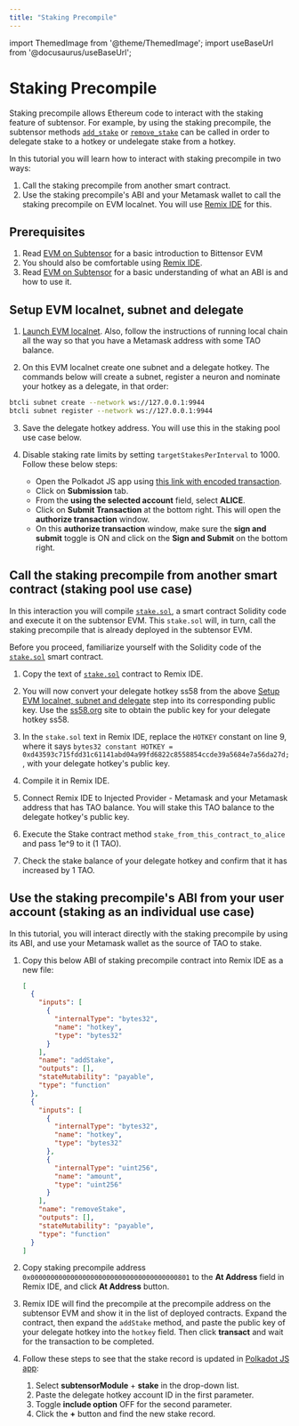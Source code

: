 ```yaml
---
title: "Staking Precompile"
---
```


import ThemedImage from '@theme/ThemedImage';
import useBaseUrl from '@docusaurus/useBaseUrl';

# Staking Precompile

Staking precompile allows Ethereum code to interact with the staking feature of subtensor. For example, by using the staking precompile, the subtensor methods [`add_stake`](https://github.com/opentensor/subtensor/blob/main/pallets/subtensor/src/staking/add_stake.rs) or [`remove_stake`](https://github.com/opentensor/subtensor/blob/main/pallets/subtensor/src/staking/remove_stake.rs) can be called in order to delegate stake to a hotkey or undelegate stake from a hotkey.

In this tutorial you will learn how to interact with staking precompile in two ways:

1. Call the staking precompile from another smart contract.
2. Use the staking precompile's ABI and your Metamask wallet to call the staking precompile on EVM localnet. You will use [Remix IDE](https://remix.ethereum.org/) for this.

## Prerequisites

1. Read [EVM on Subtensor](./) for a basic introduction to Bittensor EVM
1. You should also be comfortable using [Remix IDE](https://remix.ethereum.org/).
1. Read [EVM on Subtensor](./evm-on-subtensor.md) for a basic understanding of what an ABI is and how to use it.


## Setup EVM localnet, subnet and delegate

1. [Launch EVM localnet](./evm-localnet-with-metamask-wallet.md). Also, follow the instructions of running local chain all the way so that you have a Metamask address with some TAO balance.

2. On this EVM localnet create one subnet and a delegate hotkey. The commands below will create a subnet, register a neuron and nominate your hotkey as a delegate, in that order:

```sh
btcli subnet create --network ws://127.0.0.1:9944
btcli subnet register --network ws://127.0.0.1:9944    
```


3. Save the delegate hotkey address. You will use this in the staking pool use case below.

4. Disable staking rate limits by setting `targetStakesPerInterval` to 1000. Follow these below steps:
   - Open the Polkadot JS app using [this link with encoded transaction](https://polkadot.js.org/apps/?rpc=ws%3A%2F%2F127.0.0.1%3A9944#/extrinsics/decode/0x0c00132fe803000000000000).
   - Click on **Submission** tab.
   - From the **using the selected account** field, select **ALICE**.
   - Click on **Submit Transaction** at the bottom right. This will open the **authorize transaction** window.
   - On this **authorize transaction** window, make sure the **sign and submit** toggle is ON and click on the **Sign and Submit** on the bottom right.

## Call the staking precompile from another smart contract (staking pool use case)

In this interaction you will compile [`stake.sol`](https://github.com/opentensor/evm-bittensor/blob/main/solidity/stake.sol), a smart contract Solidity code and execute it on the subtensor EVM. This `stake.sol` will, in turn, call the staking precompile that is already deployed in the subtensor EVM.

Before you proceed, familiarize yourself with the Solidity code of the [`stake.sol`](https://github.com/opentensor/evm-bittensor/blob/main/solidity/stake.sol) smart contract.

1. Copy the text of [`stake.sol`](https://github.com/opentensor/evm-bittensor/blob/main/solidity/stake.sol) contract to Remix IDE.

2. You will now convert your delegate hotkey ss58 from the above [Setup EVM localnet, subnet and delegate](#setup-evm-localnet-subnet-and-delegate) step into its corresponding public key. Use the [ss58.org](https://ss58.org/) site to obtain the public key for your delegate hotkey ss58.

3. In the `stake.sol` text in Remix IDE, replace the `HOTKEY` constant on line 9, where it says `bytes32 constant HOTKEY = 0xd43593c715fdd31c61141abd04a99fd6822c8558854ccde39a5684e7a56da27d;`, with your delegate hotkey's public key.

4. Compile it in Remix IDE.

5. Connect Remix IDE to Injected Provider - Metamask and your Metamask address that has TAO balance. You will stake this TAO balance to the delegate hotkey's public key.

6. Execute the Stake contract method `stake_from_this_contract_to_alice` and pass 1e^9 to it (1 TAO).

7. Check the stake balance of your delegate hotkey and confirm that it has increased by 1 TAO.

## Use the staking precompile's ABI from your user account (staking as an individual use case)

In this tutorial, you will interact directly with the staking precompile by using its ABI, and use your Metamask wallet as the source of TAO to stake.

1. Copy this below ABI of staking precompile contract into Remix IDE as a new file:

   ```json
   [
     {
       "inputs": [
         {
           "internalType": "bytes32",
           "name": "hotkey",
           "type": "bytes32"
         }
       ],
       "name": "addStake",
       "outputs": [],
       "stateMutability": "payable",
       "type": "function"
     },
     {
       "inputs": [
         {
           "internalType": "bytes32",
           "name": "hotkey",
           "type": "bytes32"
         },
         {
           "internalType": "uint256",
           "name": "amount",
           "type": "uint256"
         }
       ],
       "name": "removeStake",
       "outputs": [],
       "stateMutability": "payable",
       "type": "function"
     }
   ]
   ```

2. Copy staking precompile address `0x0000000000000000000000000000000000000801` to the **At Address** field in Remix IDE, and click **At Address** button.

3. Remix IDE will find the precompile at the precompile address on the subtensor EVM and show it in the list of deployed contracts. Expand the contract, then expand the `addStake` method, and paste the public key of your delegate hotkey into the `hotkey` field. Then click **transact** and wait for the transaction to be completed.


4. Follow these steps to see that the stake record is updated in [Polkadot JS app](https://polkadot.js.org/apps/?rpc=ws%3A%2F%2F127.0.0.1%3A9944#/chainstate):

   1. Select **subtensorModule** + **stake** in the drop-down list.
   2. Paste the delegate hotkey account ID in the first parameter.
   3. Toggle **include option** OFF for the second parameter.
   4. Click the **+** button and find the new stake record.

